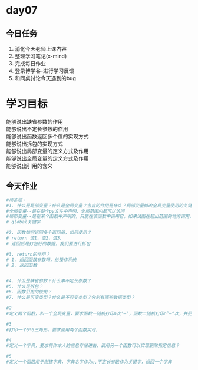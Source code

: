 # day07

## 今日任务

1. 消化今天老师上课内容
2. 整理学习笔记\(x-mind\)
3. 完成每日作业
4. 登录博学谷-进行学习反馈
5. 和同桌讨论今天遇到的bug

# 学习目标

能够说出缺省参数的作用  
能够说出不定长参数的作用  
能够说出函数返回多个值的实现方式  
能够说出拆包的实现方式  
能够说出局部变量的定义方式及作用  
能够说出全局变量的定义方式及作用  
能够说出引用的含义

## 今天作业

```py
#简答题：
#1. 什么是局部变量？什么是全局变量？各自的作用是什么？局部变量修改全局变量使用的关键字是？
#全局变量--是在整个py文件中声明，全局范围内都可以访问
#局部变量--是在某个函数中声明的，只能在该函数中调用它，如果试图在超出范围的地方调用，程序会报错
# global关键字

#2. 函数如何返回多个返回值，如何使用？
# return 值1，值2，值3,
# 返回后是打包好的数据，我们要进行拆包

#3. return的作用？
# 1. 返回函数参数吗，给操作系统 
# 2. 返回函数


#4. 什么是缺省参数？什么事不定长参数？
#5. 什么是拆包？
#6. 函数引用的使用？
#7. 什么是可变类型？什么是不可变类型？分别有哪些数据类型？
```

```py
#2
#定义两个函数，和一个全局变量，要求函数一随机打印n次‘—’，函数二随机打印n”—“次，并把各自函数打印次数输出，最后求的一共打印次数并输出
```

```py
#3
#打印一个6*6三角形，要求使用两个函数实现，
```

```py
#4
#定义一个字典，要求将你本人的信息存储进去，调用另一个函数可以实现删除指定信息？
```

```py
#5
#定义一个函数用于创建字典，字典名字作为a,不定长参数作为关键字，返回一个字典
```



